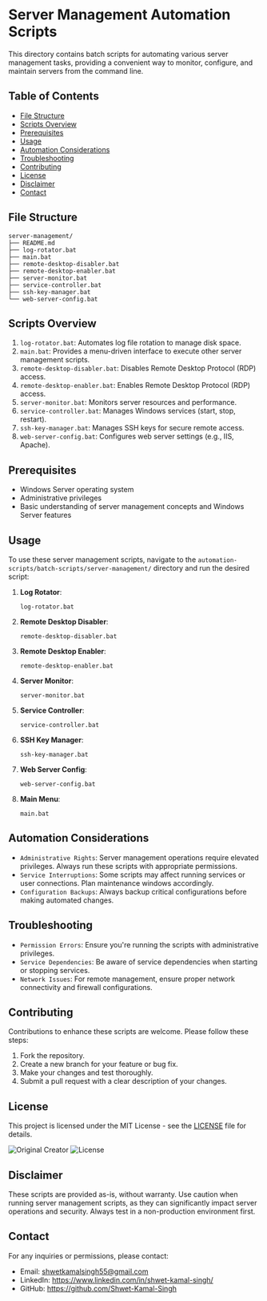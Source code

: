 # Server Management Automation Scripts

This directory contains batch scripts for automating various server management tasks, providing a convenient way to monitor, configure, and maintain servers from the command line.

## Table of Contents

- [File Structure](#file-structure)
- [Scripts Overview](#scripts-overview)
- [Prerequisites](#prerequisites)
- [Usage](#usage)
- [Automation Considerations](#automation-considerations)
- [Troubleshooting](#troubleshooting)
- [Contributing](#contributing)
- [License](#license)
- [Disclaimer](#disclaimer)
- [Contact](#contact)

## File Structure
```
server-management/
├── README.md
├── log-rotator.bat
├── main.bat
├── remote-desktop-disabler.bat
├── remote-desktop-enabler.bat
├── server-monitor.bat
├── service-controller.bat
├── ssh-key-manager.bat
└── web-server-config.bat
```

## Scripts Overview

1. `log-rotator.bat`: Automates log file rotation to manage disk space.
2. `main.bat`: Provides a menu-driven interface to execute other server management scripts.
3. `remote-desktop-disabler.bat`: Disables Remote Desktop Protocol (RDP) access.
4. `remote-desktop-enabler.bat`: Enables Remote Desktop Protocol (RDP) access.
5. `server-monitor.bat`: Monitors server resources and performance.
6. `service-controller.bat`: Manages Windows services (start, stop, restart).
7. `ssh-key-manager.bat`: Manages SSH keys for secure remote access.
8. `web-server-config.bat`: Configures web server settings (e.g., IIS, Apache).

## Prerequisites

- Windows Server operating system
- Administrative privileges
- Basic understanding of server management concepts and Windows Server features

## Usage

To use these server management scripts, navigate to the `automation-scripts/batch-scripts/server-management/` directory and run the desired script:

1. **Log Rotator**:
   ```batch
   log-rotator.bat
   ```

2. **Remote Desktop Disabler**:
   ```batch
   remote-desktop-disabler.bat
   ```

3. **Remote Desktop Enabler**:
   ```batch
   remote-desktop-enabler.bat
   ```

4. **Server Monitor**:
   ```batch
   server-monitor.bat
   ```

5. **Service Controller**:
   ```batch
   service-controller.bat
   ```

6. **SSH Key Manager**:
   ```batch
   ssh-key-manager.bat
   ```

7. **Web Server Config**:
   ```batch
   web-server-config.bat
   ```

8. **Main Menu**:
   ```batch
   main.bat
   ```

## Automation Considerations

- `Administrative Rights`: Server management operations require elevated privileges. Always run these scripts with appropriate permissions.
- `Service Interruptions`: Some scripts may affect running services or user connections. Plan maintenance windows accordingly.
- `Configuration Backups`: Always backup critical configurations before making automated changes.

## Troubleshooting

- `Permission Errors`: Ensure you're running the scripts with administrative privileges.
- `Service Dependencies`: Be aware of service dependencies when starting or stopping services.
- `Network Issues`: For remote management, ensure proper network connectivity and firewall configurations.

## Contributing

Contributions to enhance these scripts are welcome. Please follow these steps:

1. Fork the repository.
2. Create a new branch for your feature or bug fix.
3. Make your changes and test thoroughly.
4. Submit a pull request with a clear description of your changes.

## License

This project is licensed under the MIT License - see the [LICENSE](https://github.com/Shwet-Kamal-Singh/automation-scripts/blob/main/LICENSE) file for details.

![Original Creator](https://img.shields.io/badge/Original%20Creator-Shwet%20Kamal%20Singh-blue)
![License](https://img.shields.io/badge/License-MIT-green)

## Disclaimer

These scripts are provided as-is, without warranty. Use caution when running server management scripts, as they can significantly impact server operations and security. Always test in a non-production environment first.

## Contact

For any inquiries or permissions, please contact:
- Email: shwetkamalsingh55@gmail.com
- LinkedIn: https://www.linkedin.com/in/shwet-kamal-singh/
- GitHub: https://github.com/Shwet-Kamal-Singh